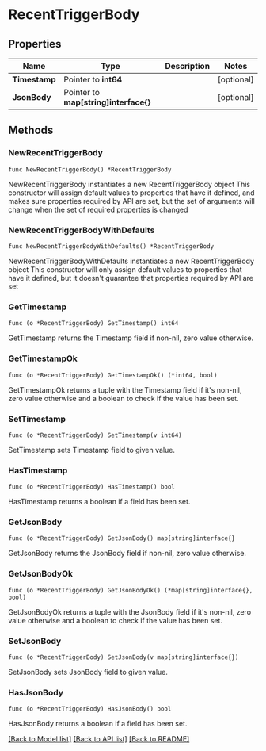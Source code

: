 # RecentTriggerBody

## Properties

Name | Type | Description | Notes
------------ | ------------- | ------------- | -------------
**Timestamp** | Pointer to **int64** |  | [optional] 
**JsonBody** | Pointer to **map[string]interface{}** |  | [optional] 

## Methods

### NewRecentTriggerBody

`func NewRecentTriggerBody() *RecentTriggerBody`

NewRecentTriggerBody instantiates a new RecentTriggerBody object
This constructor will assign default values to properties that have it defined,
and makes sure properties required by API are set, but the set of arguments
will change when the set of required properties is changed

### NewRecentTriggerBodyWithDefaults

`func NewRecentTriggerBodyWithDefaults() *RecentTriggerBody`

NewRecentTriggerBodyWithDefaults instantiates a new RecentTriggerBody object
This constructor will only assign default values to properties that have it defined,
but it doesn't guarantee that properties required by API are set

### GetTimestamp

`func (o *RecentTriggerBody) GetTimestamp() int64`

GetTimestamp returns the Timestamp field if non-nil, zero value otherwise.

### GetTimestampOk

`func (o *RecentTriggerBody) GetTimestampOk() (*int64, bool)`

GetTimestampOk returns a tuple with the Timestamp field if it's non-nil, zero value otherwise
and a boolean to check if the value has been set.

### SetTimestamp

`func (o *RecentTriggerBody) SetTimestamp(v int64)`

SetTimestamp sets Timestamp field to given value.

### HasTimestamp

`func (o *RecentTriggerBody) HasTimestamp() bool`

HasTimestamp returns a boolean if a field has been set.

### GetJsonBody

`func (o *RecentTriggerBody) GetJsonBody() map[string]interface{}`

GetJsonBody returns the JsonBody field if non-nil, zero value otherwise.

### GetJsonBodyOk

`func (o *RecentTriggerBody) GetJsonBodyOk() (*map[string]interface{}, bool)`

GetJsonBodyOk returns a tuple with the JsonBody field if it's non-nil, zero value otherwise
and a boolean to check if the value has been set.

### SetJsonBody

`func (o *RecentTriggerBody) SetJsonBody(v map[string]interface{})`

SetJsonBody sets JsonBody field to given value.

### HasJsonBody

`func (o *RecentTriggerBody) HasJsonBody() bool`

HasJsonBody returns a boolean if a field has been set.


[[Back to Model list]](../README.md#documentation-for-models) [[Back to API list]](../README.md#documentation-for-api-endpoints) [[Back to README]](../README.md)


